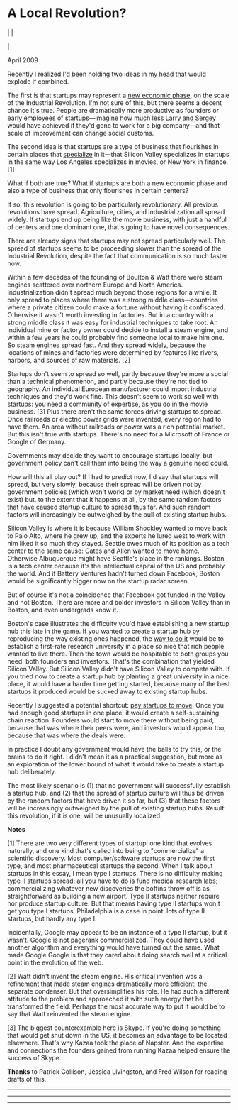 # A Local Revolution?

| | [](index.html)  
  
|   
  
April 2009  
  
Recently I realized I'd been holding two ideas in my head that would explode if combined.  
  
The first is that startups may represent a [new economic phase](highres.html), on the scale of the Industrial Revolution. I'm not sure of this, but there seems a decent chance it's true. People are dramatically more productive as founders or early employees of startups—imagine how much less Larry and Sergey would have achieved if they'd gone to work for a big company—and that scale of improvement can change social customs.  
  
The second idea is that startups are a type of business that flourishes in certain places that [specialize](startuphubs.html) in it—that Silicon Valley specializes in startups in the same way Los Angeles specializes in movies, or New York in finance. [1]  
  
What if both are true? What if startups are both a new economic phase and also a type of business that only flourishes in certain centers?  
  
If so, this revolution is going to be particularly revolutionary. All previous revolutions have spread. Agriculture, cities, and industrialization all spread widely. If startups end up being like the movie business, with just a handful of centers and one dominant one, that's going to have novel consequences.  
  
There are already signs that startups may not spread particularly well. The spread of startups seems to be proceeding slower than the spread of the Industrial Revolution, despite the fact that communication is so much faster now.  
  
Within a few decades of the founding of Boulton & Watt there were steam engines scattered over northern Europe and North America. Industrialization didn't spread much beyond those regions for a while. It only spread to places where there was a strong middle class—countries where a private citizen could make a fortune without having it confiscated. Otherwise it wasn't worth investing in factories. But in a country with a strong middle class it was easy for industrial techniques to take root. An individual mine or factory owner could decide to install a steam engine, and within a few years he could probably find someone local to make him one. So steam engines spread fast. And they spread widely, because the locations of mines and factories were determined by features like rivers, harbors, and sources of raw materials. [2]  
  
Startups don't seem to spread so well, partly because they're more a social than a technical phenomenon, and partly because they're not tied to geography. An individual European manufacturer could import industrial techniques and they'd work fine. This doesn't seem to work so well with startups: you need a community of expertise, as you do in the movie business. [3] Plus there aren't the same forces driving startups to spread. Once railroads or electric power grids were invented, every region had to have them. An area without railroads or power was a rich potential market. But this isn't true with startups. There's no need for a Microsoft of France or Google of Germany.  
  
Governments may decide they want to encourage startups locally, but government policy can't call them into being the way a genuine need could.  
  
How will this all play out? If I had to predict now, I'd say that startups will spread, but very slowly, because their spread will be driven not by government policies (which won't work) or by market need (which doesn't exist) but, to the extent that it happens at all, by the same random factors that have caused startup culture to spread thus far. And such random factors will increasingly be outweighed by the pull of existing startup hubs.  
  
Silicon Valley is where it is because William Shockley wanted to move back to Palo Alto, where he grew up, and the experts he lured west to work with him liked it so much they stayed. Seattle owes much of its position as a tech center to the same cause: Gates and Allen wanted to move home. Otherwise Albuquerque might have Seattle's place in the rankings. Boston is a tech center because it's the intellectual capital of the US and probably the world. And if Battery Ventures hadn't turned down Facebook, Boston would be significantly bigger now on the startup radar screen.  
  
But of course it's not a coincidence that Facebook got funded in the Valley and not Boston. There are more and bolder investors in Silicon Valley than in Boston, and even undergrads know it.  
  
Boston's case illustrates the difficulty you'd have establishing a new startup hub this late in the game. If you wanted to create a startup hub by reproducing the way existing ones happened, the [way to do it](siliconvalley.html) would be to establish a first-rate research university in a place so nice that rich people wanted to live there. Then the town would be hospitable to both groups you need: both founders and investors. That's the combination that yielded Silicon Valley. But Silicon Valley didn't have Silicon Valley to compete with. If you tried now to create a startup hub by planting a great university in a nice place, it would have a harder time getting started, because many of the best startups it produced would be sucked away to existing startup hubs.  
  
Recently I suggested a potential shortcut: [pay startups to move](maybe.html). Once you had enough good startups in one place, it would create a self-sustaining chain reaction. Founders would start to move there without being paid, because that was where their peers were, and investors would appear too, because that was where the deals were.  
  
In practice I doubt any government would have the balls to try this, or the brains to do it right. I didn't mean it as a practical suggestion, but more as an exploration of the lower bound of what it would take to create a startup hub deliberately.  
  
The most likely scenario is (1) that no government will successfully establish a startup hub, and (2) that the spread of startup culture will thus be driven by the random factors that have driven it so far, but (3) that these factors will be increasingly outweighed by the pull of existing startup hubs. Result: this revolution, if it is one, will be unusually localized.  
  
  
  
  
  
**Notes**  
  
[1] There are two very different types of startup: one kind that evolves naturally, and one kind that's called into being to "commercialize" a scientific discovery. Most computer/software startups are now the first type, and most pharmaceutical startups the second. When I talk about startups in this essay, I mean type I startups. There is no difficulty making type II startups spread: all you have to do is fund medical research labs; commercializing whatever new discoveries the boffins throw off is as straightforward as building a new airport. Type II startups neither require nor produce startup culture. But that means having type II startups won't get you type I startups. Philadelphia is a case in point: lots of type II startups, but hardly any type I.  
  
Incidentally, Google may appear to be an instance of a type II startup, but it wasn't. Google is not pagerank commercialized. They could have used another algorithm and everything would have turned out the same. What made Google Google is that they cared about doing search well at a critical point in the evolution of the web.  
  
[2] Watt didn't invent the steam engine. His critical invention was a refinement that made steam engines dramatically more efficient: the separate condenser. But that oversimplifies his role. He had such a different attitude to the problem and approached it with such energy that he transformed the field. Perhaps the most accurate way to put it would be to say that Watt reinvented the steam engine.  
  
[3] The biggest counterexample here is Skype. If you're doing something that would get shut down in the US, it becomes an advantage to be located elsewhere. That's why Kazaa took the place of Napster. And the expertise and connections the founders gained from running Kazaa helped ensure the success of Skype.  
  
 **Thanks** to Patrick Collison, Jessica Livingston, and Fred Wilson for reading drafts of this.  
  
  
---  
  
  

* * *  
  
---
